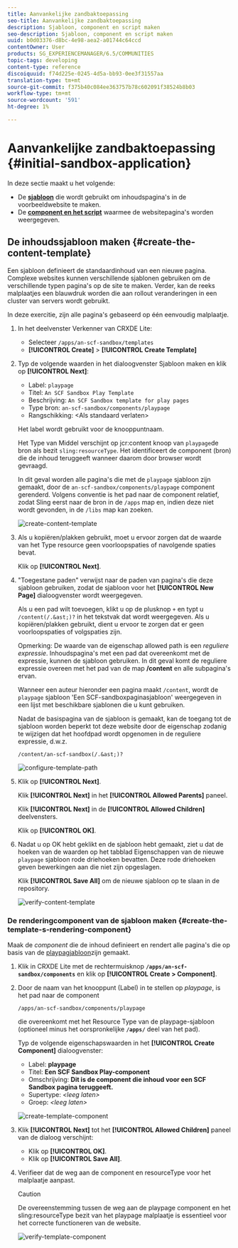 ```yaml
---
title: Aanvankelijke zandbaktoepassing
seo-title: Aanvankelijke zandbaktoepassing
description: Sjabloon, component en script maken
seo-description: Sjabloon, component en script maken
uuid: b0d03376-d8bc-4e98-aea2-a01744c64ccd
contentOwner: User
products: SG_EXPERIENCEMANAGER/6.5/COMMUNITIES
topic-tags: developing
content-type: reference
discoiquuid: f74d225e-0245-4d5a-bb93-0ee3f31557aa
translation-type: tm+mt
source-git-commit: f375b40c084ee363757b78c602091f38524b8b03
workflow-type: tm+mt
source-wordcount: '591'
ht-degree: 1%

---
```



# Aanvankelijke zandbaktoepassing {#initial-sandbox-application}

In deze sectie maakt u het volgende:

* De **[sjabloon](#createthepagetemplate)** die wordt gebruikt om inhoudspagina&#39;s in de voorbeeldwebsite te maken.
* De **[component en het script](#create-the-template-s-rendering-component)** waarmee de websitepagina&#39;s worden weergegeven.

## De inhoudssjabloon maken {#create-the-content-template}

Een sjabloon definieert de standaardinhoud van een nieuwe pagina. Complexe websites kunnen verschillende sjablonen gebruiken om de verschillende typen pagina&#39;s op de site te maken. Verder, kan de reeks malplaatjes een blauwdruk worden die aan rollout veranderingen in een cluster van servers wordt gebruikt.

In deze exercitie, zijn alle pagina&#39;s gebaseerd op één eenvoudig malplaatje.

1. In het deelvenster Verkenner van CRXDE Lite:

   * Selecteer `/apps/an-scf-sandbox/templates`
   * **[!UICONTROL Create]** > **[!UICONTROL Create Template]**

1. Typ de volgende waarden in het dialoogvenster Sjabloon maken en klik op **[!UICONTROL Next]**:

   * Label: `playpage`
   * Titel: `An SCF Sandbox Play Template`
   * Beschrijving: `An SCF Sandbox template for play pages`
   * Type bron: `an-scf-sandbox/components/playpage`
   * Rangschikking: &lt;Als standaard verlaten>

   Het label wordt gebruikt voor de knooppuntnaam.

   Het Type van Middel verschijnt op jcr:content knoop van `playpage`de bron als bezit `sling:resourceType`. Het identificeert de component (bron) die de inhoud teruggeeft wanneer daarom door browser wordt gevraagd.

   In dit geval worden alle pagina&#39;s die met de `playpage` sjabloon zijn gemaakt, door de `an-scf-sandbox/components/playpage` component gerenderd. Volgens conventie is het pad naar de component relatief, zodat Sling eerst naar de bron in de `/apps` map en, indien deze niet wordt gevonden, in de `/libs` map kan zoeken.

   ![create-content-template](assets/create-content-template-1.png)

1. Als u kopiëren/plakken gebruikt, moet u ervoor zorgen dat de waarde van het Type resource geen voorloopspaties of navolgende spaties bevat.

   Klik op **[!UICONTROL Next]**.

1. &quot;Toegestane paden&quot; verwijst naar de paden van pagina&#39;s die deze sjabloon gebruiken, zodat de sjabloon voor het **[!UICONTROL New Page]** dialoogvenster wordt weergegeven.

   Als u een pad wilt toevoegen, klikt u op de plusknop `+` en typt u `/content(/.&ast;)?` in het tekstvak dat wordt weergegeven. Als u kopiëren/plakken gebruikt, dient u ervoor te zorgen dat er geen voorloopspaties of volgspaties zijn.

   Opmerking: De waarde van de eigenschap allowed path is een *reguliere expressie*. Inhoudspagina&#39;s met een pad dat overeenkomt met de expressie, kunnen de sjabloon gebruiken. In dit geval komt de reguliere expressie overeen met het pad van de map **/content** en alle subpagina&#39;s ervan.

   Wanneer een auteur hieronder een pagina maakt `/content`, wordt de `playpage` sjabloon &#39;Een SCF-sandboxpaginasjabloon&#39; weergegeven in een lijst met beschikbare sjablonen die u kunt gebruiken.

   Nadat de basispagina van de sjabloon is gemaakt, kan de toegang tot de sjabloon worden beperkt tot deze website door de eigenschap zodanig te wijzigen dat het hoofdpad wordt opgenomen in de reguliere expressie, d.w.z.

   `/content/an-scf-sandbox(/.&ast;)?`

   ![configure-template-path](assets/configure-template-path.png)

1. Klik op **[!UICONTROL Next]**.

   Klik **[!UICONTROL Next]** in het **[!UICONTROL Allowed Parents]** paneel.

   Klik **[!UICONTROL Next]** in de **[!UICONTROL Allowed Children]** deelvensters.

   Klik op **[!UICONTROL OK]**.

1. Nadat u op OK hebt geklikt en de sjabloon hebt gemaakt, ziet u dat de hoeken van de waarden op het tabblad Eigenschappen van de nieuwe `playpage` sjabloon rode driehoeken bevatten. Deze rode driehoeken geven bewerkingen aan die niet zijn opgeslagen.

   Klik **[!UICONTROL Save All]** om de nieuwe sjabloon op te slaan in de repository.

   ![verify-content-template](assets/verify-content-template.png)

### De renderingcomponent van de sjabloon maken {#create-the-template-s-rendering-component}

Maak de *component* die de inhoud definieert en rendert alle pagina&#39;s die op basis van de [playpagjabloon](#createthepagetemplate)zijn gemaakt.

1. Klik in CRXDE Lite met de rechtermuisknop **`/apps/an-scf-sandbox/components`** en klik op **[!UICONTROL Create > Component]**.
1. Door de naam van het knooppunt (Label) in te stellen op *playpage*, is het pad naar de component

   `/apps/an-scf-sandbox/components/playpage`

   die overeenkomt met het Resource Type van de playpage-sjabloon (optioneel minus het oorspronkelijke **`/apps/`** deel van het pad).

   Typ de volgende eigenschapswaarden in het **[!UICONTROL Create Component]** dialoogvenster:

   * Label: **playpage**
   * Titel: **Een SCF Sandbox Play-component**
   * Omschrijving: **Dit is de component die inhoud voor een SCF Sandbox pagina teruggeeft.**
   * Supertype: *&lt;leeg laten>*
   * Groep: *&lt;leeg laten>*

   ![create-template-component](assets/create-template-component.png)

1. Klik **[!UICONTROL Next]** tot het **[!UICONTROL Allowed Children]** paneel van de dialoog verschijnt:

   * Klik op **[!UICONTROL OK]**.
   * Klik op **[!UICONTROL Save All]**.

1. Verifieer dat de weg aan de component en resourceType voor het malplaatje aanpast.

   >[!CAUTION]
   >
   >De overeenstemming tussen de weg aan de playpage component en het sling:resourceType bezit van het playpage malplaatje is essentieel voor het correcte functioneren van de website.

   ![verify-template-component](assets/verify-template-component.png)